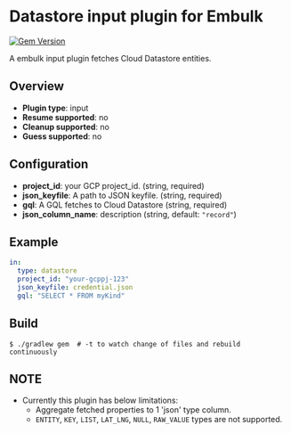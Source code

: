 # Datastore input plugin for Embulk

[![Gem Version](https://badge.fury.io/rb/embulk-input-datastore.svg)](https://badge.fury.io/rb/embulk-input-datastore)

A embulk input plugin fetches Cloud Datastore entities.

## Overview

* **Plugin type**: input
* **Resume supported**: no
* **Cleanup supported**: no
* **Guess supported**: no

## Configuration

- **project_id**: your GCP project_id. (string, required)
- **json_keyfile**: A path to JSON keyfile. (string, required)
- **gql**: A GQL fetches to Cloud Datastore (string, required)
- **json_column_name**: description (string, default: `"record"`)

## Example

```yaml
in:
  type: datastore
  project_id: "your-gcppj-123"
  json_keyfile: credential.json
  gql: "SELECT * FROM myKind"
```


## Build

```
$ ./gradlew gem  # -t to watch change of files and rebuild continuously
```

## NOTE

- Currently this plugin has below limitations:
  - Aggregate fetched properties to 1 'json' type column.
  - `ENTITY`, `KEY`, `LIST`, `LAT_LNG`, `NULL`, `RAW_VALUE` types are not supported.

